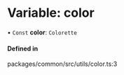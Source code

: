 # Variable: color

• `Const` **color**: `Colorette`

#### Defined in

packages/common/src/utils/color.ts:3

